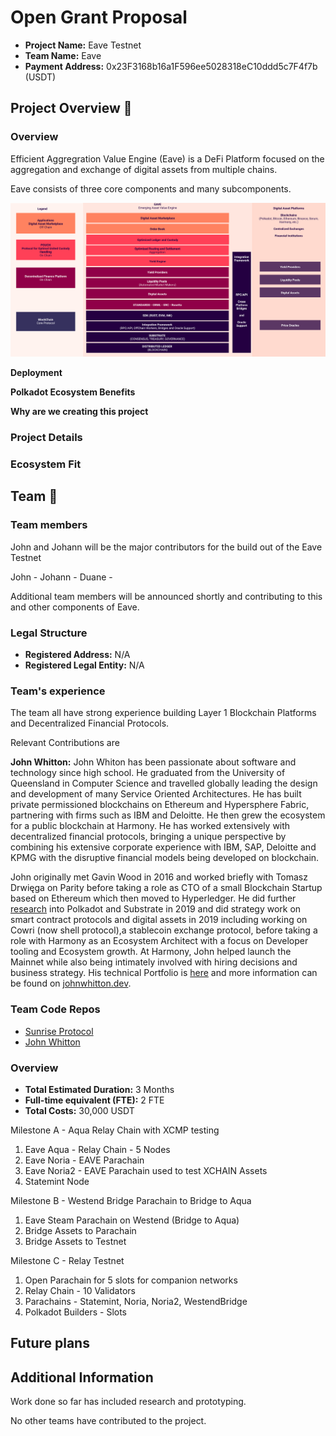 # Open Grant Proposal

* **Project Name:** Eave Testnet
* **Team Name:** Eave
* **Payment Address:** 0x23F3168b16a1F596ee5028318eC10ddd5c7F4f7b (USDT)

## Project Overview :page_facing_up: 

### Overview

Efficient Aggregration Value Engine (Eave) is a DeFi Platform focused on the aggregation and exchange of digital assets from multiple chains.

Eave consists of three core components and many subcomponents.

![Eave Platform Overview](https://raw.githubusercontent.com/eavenetwork/wiki/master/assets/EAVE%20Technology.png "EAVE Technology")

**Deployment**

**Polkadot Ecosystem Benefits**

**Why are we creating this project**

### Project Details 

### Ecosystem Fit

## Team :busts_in_silhouette:

### Team members
John and Johann will be the major contributors for the build out of the Eave Testnet

John -
Johann - 
Duane - 

Additional team members will be announced shortly and contributing to this and other components of Eave.

### Legal Structure 
* **Registered Address:** N/A
* **Registered Legal Entity:** N/A 

### Team's experience

The team all have strong experience building Layer 1 Blockchain Platforms and Decentralized Financial Protocols.

Relevant Contributions are

**John Whitton:** John Whiton has been passionate about software and technology since high school. He graduated from the University of Queensland in Computer Science and travelled globally leading the design and development of many Service Oriented Architectures. He has built private permissioned blockchains on Ethereum and Hypersphere Fabric, partnering with firms such as IBM and Deloitte. He then grew the ecosystem for a public blockchain at Harmony. He has worked extensively with decentralized financial protocols, bringing a unique perspective by combining his extensive corporate experience with IBM, SAP, Deloitte and KPMG with the disruptive financial models being developed on blockchain.

John originally met Gavin Wood in 2016 and worked briefly with Tomasz Drwięga on Parity before taking a role as CTO of a small Blockchain Startup based on Ethereum which then moved to Hyperledger. He did further [research](https://github.com/johnwhitton/blockchain-eval/blob/master/substrate.md) into Polkadot and Substrate in 2019 and did strategy work on smart contract protocols and digital assets in 2019 including working on Cowri (now shell protocol),a stablecoin exchange protocol, before taking a role with Harmony as an Ecosystem Architect with a focus on Developer tooling and Ecosystem growth. At Harmony, John helped launch the Mainnet while also being intimately involved with hiring decisions and business strategy. His technical Portfolio is [here](https://johnwhitton.dev/docs/docs/learn/portfolio/) and more information can be found on [johnwhitton.dev](https://johnwhitton.dev/).

### Team Code Repos
- [Sunrise Protocol](https://github.com/sunriseprotocol)
- [John Whitton](https://github.com/johnwhitton)

### Overview
* **Total Estimated Duration:** 3 Months
* **Full-time equivalent (FTE):**  2 FTE
* **Total Costs:** 30,000 USDT

Milestone A - Aqua Relay Chain with XCMP testing
1. Eave Aqua - Relay Chain - 5 Nodes 
2. Eave Noria - EAVE Parachain
3. Eave Noria2 - EAVE Parachain used to test XCHAIN Assets
4. Statemint Node

Milestone B - Westend Bridge Parachain to Bridge to Aqua
1. Eave Steam Parachain on Westend (Bridge to Aqua)
2. Bridge Assets to Parachain 
3. Bridge Assets to Testnet


Milestone C - Relay Testnet
1. Open Parachain for 5 slots for companion networks
2. Relay Chain - 10 Validators
3. Parachains - Statemint, Noria, Noria2, WestendBridge
4. Polkadot Builders - Slots

## Future plans

## Additional Information

Work done so far has included research and prototyping.

No other teams have contributed to the project.

